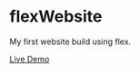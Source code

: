 # flexWebsite
My first website build using flex. 

[Live Demo](https://chickenbiscuitoo.github.io/flexWebsite/)
